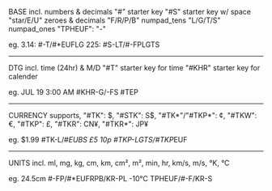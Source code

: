 BASE incl. numbers & decimals
"#" starter key
"#S" starter key w/ space
"star/E/U" zeroes & decimals
"F/R/P/B" numpad_tens
"L/G/T/S" numpad_ones
"TPHEUF": "-"

eg. 3.14: #-T/#*EUFLG 
     225: #S-LT/#-FPLGTS 
- - - - - - - - - - - - - - - - - -
DTG incl. time (24hr) & M/D
"#T" starter key for time
"#KHR" starter key for calender

eg. JUL 19 3:00 AM #KHR-G/-FS #TEP
- - - - - - - - - - - - - - - - - -
CURRENCY supports, 
"#TK": $, "#STK": S$, "#TK*"/"#TKP*": ¢, "#TKW": €, "#TKP": £, "#TKR": CN¥, "#TKR*": JP¥

eg. $1.99 #TK-L/#*EUBS
    £5 10p #TKP-LGTS/#TKP*EUF 
- - - - - - - - - - - - - - - - - -
UNITS incl. ml, mg, kg, cm, km, cm², m², min, hr, km/s, m/s, °K, °C

eg. 24.5cm #-FP/#*EUFRPB/KR-PL
    -10°C TPHEUF/#-F/KR-S

